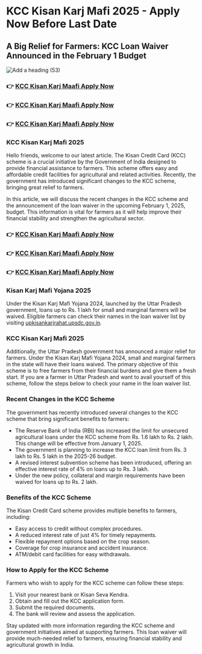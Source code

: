 # KCC Kisan Karj Mafi 2025 - Apply Now Before Last Date

## A Big Relief for Farmers: KCC Loan Waiver Announced in the February 1 Budget

![Add a heading (53)](https://github.com/user-attachments/assets/41c14ae1-7e55-4ed3-b64d-5348ad68a1d0)

### 👉 [KCC Kisan Karj Maafi Apply Now](https://lakhimpurkheri.com/kcc-kisan-karj-mafi-2025/)
### 👉 [KCC Kisan Karj Maafi Apply Now](https://lakhimpurkheri.com/kcc-kisan-karj-mafi-2025/)
### 👉 [KCC Kisan Karj Maafi Apply Now](https://lakhimpurkheri.com/kcc-kisan-karj-mafi-2025/)


### KCC Kisan Karj Mafi 2025

Hello friends, welcome to our latest article. The Kisan Credit Card (KCC) scheme is a crucial initiative by the Government of India designed to provide financial assistance to farmers. This scheme offers easy and affordable credit facilities for agricultural and related activities. Recently, the government has introduced significant changes to the KCC scheme, bringing great relief to farmers.

In this article, we will discuss the recent changes in the KCC scheme and the announcement of the loan waiver in the upcoming February 1, 2025, budget. This information is vital for farmers as it will help improve their financial stability and strengthen the agricultural sector.

### 👉 [KCC Kisan Karj Maafi Apply Now](https://lakhimpurkheri.com/kcc-kisan-karj-mafi-2025/)
### 👉 [KCC Kisan Karj Maafi Apply Now](https://lakhimpurkheri.com/kcc-kisan-karj-mafi-2025/)
### 👉 [KCC Kisan Karj Maafi Apply Now](https://lakhimpurkheri.com/kcc-kisan-karj-mafi-2025/)

### Kisan Karj Mafi Yojana 2025

Under the Kisan Karj Mafi Yojana 2024, launched by the Uttar Pradesh government, loans up to Rs. 1 lakh for small and marginal farmers will be waived. Eligible farmers can check their names in the loan waiver list by visiting [upkisankarjrahat.upsdc.gov.in](https://upkisankarjrahat.upsdc.gov.in).

### KCC Kisan Karj Mafi 2025

Additionally, the Uttar Pradesh government has announced a major relief for farmers. Under the Kisan Karj Mafi Yojana 2024, small and marginal farmers in the state will have their loans waived. The primary objective of this scheme is to free farmers from their financial burdens and give them a fresh start. If you are a farmer in Uttar Pradesh and want to avail yourself of this scheme, follow the steps below to check your name in the loan waiver list.

### Recent Changes in the KCC Scheme

The government has recently introduced several changes to the KCC scheme that bring significant benefits to farmers:

- The Reserve Bank of India (RBI) has increased the limit for unsecured agricultural loans under the KCC scheme from Rs. 1.6 lakh to Rs. 2 lakh. This change will be effective from January 1, 2025.
- The government is planning to increase the KCC loan limit from Rs. 3 lakh to Rs. 5 lakh in the 2025-26 budget.
- A revised interest subvention scheme has been introduced, offering an effective interest rate of 4% on loans up to Rs. 3 lakh.
- Under the new policy, collateral and margin requirements have been waived for loans up to Rs. 2 lakh.

### Benefits of the KCC Scheme

The Kisan Credit Card scheme provides multiple benefits to farmers, including:

- Easy access to credit without complex procedures.
- A reduced interest rate of just 4% for timely repayments.
- Flexible repayment options based on the crop season.
- Coverage for crop insurance and accident insurance.
- ATM/debit card facilities for easy withdrawals.

### How to Apply for the KCC Scheme

Farmers who wish to apply for the KCC scheme can follow these steps:

1. Visit your nearest bank or Kisan Seva Kendra.
2. Obtain and fill out the KCC application form.
3. Submit the required documents.
4. The bank will review and assess the application.

Stay updated with more information regarding the KCC scheme and government initiatives aimed at supporting farmers. This loan waiver will provide much-needed relief to farmers, ensuring financial stability and agricultural growth in India.
